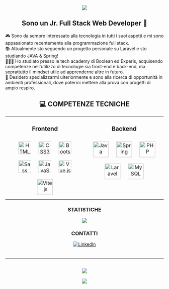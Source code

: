 <div align="center">
<img src="https://readme-typing-svg.demolab.com?font=Roboto&weight=600&size=32&duration=3000&pause=500&color=F79E2F&center=true&vCenter=true&width=650&lines=Hey!+%F0%9F%91%8B;Sono+Vincenzo;benvenuto+sul+mio+profilo+GitHub!" />
</div>


## <div align="center"> Sono un Jr. Full Stack Web Developer 🚀</div>

<div align="left">🎮 Sono da sempre interessato alla tecnologia in tutti i suoi aspetti e mi sono appassionato recentemente alla programmazione full stack.</div>
<div align="left">📚 Attualmente sto seguendo un progetto personale su Laravel e sto studiando JAVA & Spring!</div>
<div align="left">👨🏻‍💻 Ho studiato presso le tech academy di Boolean ed Experis, acquisendo competenze nell'utilizzo di tecnologie sia front-end e back-end, ma soprattutto il mindset utile ad apprenderne altre in futuro.</div>
<div align="left">🌱 Desidero specializzarmi ulteriormente e sono alla ricerca di opportunità in ambienti professionali, dove potermi mettere alla prova con progetti di ampio respiro.</div>

## <div align="center">💻 COMPETENZE TECNICHE</div>

<div align="center">
<table><tr><td valign="top" width="50%">
  
### <div align="center">Frontend</div>  
  
<div align="center">  
<a href="https://en.wikipedia.org/wiki/HTML5" target="_blank"><img style="margin: 10px" src="https://upload.wikimedia.org/wikipedia/commons/thumb/6/61/HTML5_logo_and_wordmark.svg/640px-HTML5_logo_and_wordmark.svg.png" alt="HTML5" height="40" /></a>
<a href="https://www.w3schools.com/css/" target="_blank"><img style="margin: 10px" src="https://upload.wikimedia.org/wikipedia/commons/thumb/d/d5/CSS3_logo_and_wordmark.svg/1200px-CSS3_logo_and_wordmark.svg.png" alt="CSS3" height="40" /></a> 
<a href="https://getbootstrap.com/docs/5.3/getting-started/introduction/" target="_blank"><img style="margin: 10px" src="https://cdn-icons-png.flaticon.com/512/5968/5968672.png" alt="Bootstrap" height="40" /></a>
<a href="https://sass-lang.com/" target="_blank"><img style="margin: 10px" src="https://www.freecodecamp.org/news/content/images/2022/04/sass-image.png" alt="Sass" height="40" /></a> 
<a href="https://www.javascript.com/" target="_blank"><img style="margin: 10px" src="https://upload.wikimedia.org/wikipedia/commons/thumb/6/6a/JavaScript-logo.png/800px-JavaScript-logo.png" alt="JavaScript" height="40" /></a>  
<a href="https://vuejs.org/" target="_blank"><img style="margin: 10px" src="https://upload.wikimedia.org/wikipedia/commons/thumb/9/95/Vue.js_Logo_2.svg/1200px-Vue.js_Logo_2.svg.png" alt="Vue.js" height="40" /></a>  
<a href="https://vitejs.dev/" target="_blank"><img style="margin: 10px" src="https://vitejs.dev/logo-with-shadow.png" alt="Vite.js" height="50" /></a> 
</div>
</td>
  
<td valign="top" width="50%">
  
### <div align="center">Backend</div>  
<div align="center">  
<a href="https://www.java.com/it/" target="_blank"><img style="margin: 10px" src="https://www.pngfind.com/pngs/m/74-744402_java-logo-png-transparent-svg-vector-freebie-supply.png" alt="Java" height="50" /></a>  
<a href="https://spring.io/" target="_blank"><img style="margin: 10px" src="https://encrypted-tbn0.gstatic.com/images?q=tbn:ANd9GcS3Noub1bn2c-qaMhUDPdfkEBfuEkQEaCMsQvURts7WzfPSElJ8IbbkkPKftCyV0R1mzPU&usqp=CAU" alt="Spring" height="50" /></a>  
<a href="https://www.php.net/" target="_blank"><img style="margin: 10px" src="https://upload.wikimedia.org/wikipedia/commons/thumb/2/27/PHP-logo.svg/260px-PHP-logo.svg.png" alt="PHP" height="50" /></a>  
<a href="https://laravel.com/" target="_blank"><img style="margin: 10px" src="https://upload.wikimedia.org/wikipedia/commons/thumb/9/9a/Laravel.svg/1200px-Laravel.svg.png" alt="Laravel" height="50" /></a>  
<a href="https://www.mysql.com/" target="_blank"><img style="margin: 10px" src="https://www.geekandjob.com/uploads/wiki/eceb15684d4183c66f73c1a9bb777eef708b2b66.png" alt="MySQL" height="50" /></a>   

</div>
</td>
</tr>
</table>  
</div> 

### <div align="center">STATISTICHE</div>
<div align="center">
<img src="https://github-readme-stats.vercel.app/api?username=VincenzoTavassi&show_icons=true&theme=merko" />
</div>

### <div align="center">CONTATTI</div>
<div align="center">
<a href="https://www.linkedin.com/in/vincenzotavassi/" target="_blank">
<img src="https://img.shields.io/badge/LinkedIn-0077B5?style=for-the-badge&logo=linkedin&logoColor=white" alt="LinkedIn" style="margin-bottom: 5px;" />
</a>  
</div>

<br />

<hr />

<br />

<div align="center"><img src="https://komarev.com/ghpvc/?username=VincenzoTavassi&style=for-the-badge&color=F47B22" /></div>
<br />
<div align="center"><img src="https://img.shields.io/github/followers/VincenzoTavassi?label=follow&style=social" /></div>


<!--
**VincenzoTavassi/VincenzoTavassi** is a ✨ _special_ ✨ repository because its `README.md` (this file) appears on your GitHub profile.

Here are some ideas to get you started:

- 🔭 I’m currently working on ...
- 🌱 I’m currently learning ...
- 👯 I’m looking to collaborate on ...
- 🤔 I’m looking for help with ...
- 💬 Ask me about ...
- 📫 How to reach me: ...
- 😄 Pronouns: ...
- ⚡ Fun fact: ...
-->

